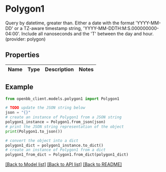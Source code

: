 # Polygon1

Query by datetime, greater than. Either a date with the format 'YYYY-MM-DD' or a TZ-aware timestamp string, 'YYYY-MM-DDTH:M:S.000000000-04:00'. Include all nanoseconds and the 'T' between the day and hour. (provider: polygon)

## Properties

Name | Type | Description | Notes
------------ | ------------- | ------------- | -------------

## Example

```python
from openbb_client.models.polygon1 import Polygon1

# TODO update the JSON string below
json = "{}"
# create an instance of Polygon1 from a JSON string
polygon1_instance = Polygon1.from_json(json)
# print the JSON string representation of the object
print(Polygon1.to_json())

# convert the object into a dict
polygon1_dict = polygon1_instance.to_dict()
# create an instance of Polygon1 from a dict
polygon1_from_dict = Polygon1.from_dict(polygon1_dict)
```
[[Back to Model list]](../README.md#documentation-for-models) [[Back to API list]](../README.md#documentation-for-api-endpoints) [[Back to README]](../README.md)


